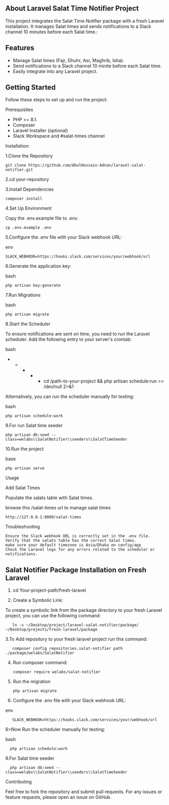 ## About Laravel Salat Time Notifier Project

This project integrates the Salat Time Notifier package with a fresh Laravel installation. It manages Salat times and sends notifications to a Slack channel 10 minutes before each Salat time.:

## Features

- Manage Salat times (Fajr, Dhuhr, Asr, Maghrib, Isha).
- Send notifications to a Slack channel 10 minite before each Salat time.
- Easily integrate into any Laravel project.

## Getting Started

Follow these steps to set up and run the project:

Prerequisites


- PHP >= 8.1.
- Composer
- Laravel Installer (optional)
- Slack Workspace and #salat-times channel


Installation:

1.Clone the Repository

    git clone https://github.com/AbulHossain-Adnan/laravel-salat-notifier.git


2.cd your-repository

3.Install Dependencies

    composer install

4.Set Up Environment

Copy the .env.example file to .env.

    cp .env.example .env

5.Configure the .env file with your Slack webhook URL:

env

    SLACK_WEBHOOK=https://hooks.slack.com/services/your/webhook/url

6.Generate the application key:

bash

    php artisan key:generate

7.Run Migrations

bash

    php artisan migrate

8.Start the Scheduler

To ensure notifications are sent on time, you need to run the Laravel scheduler. Add the following entry to your server's crontab:

bash

* * * * * cd /path-to-your-project && php artisan schedule:run >> /dev/null 2>&1

Alternatively, you can run the scheduler manually for testing:

bash

    php artisan schedule:work


9.For run Salat time seeder  

    php artisan db:seed --class=welabs\\SalatNotifier\\seeders\\SalatTimeSeeder
    

10.Run the project

base

    php artisan serve


Usage

Add Salat Times
 
Populate the salats table with Salat times.

browse this /salat-times url to manage salat times

    http://127.0.0.1:8000/salat-times

   

Troubleshooting

    Ensure the Slack webhook URL is correctly set in the .env file.
    Verify that the salats table has the correct Salat times.
    make sure your default timezone is Asia/Dhaka on config/app
    Check the Laravel logs for any errors related to the scheduler or notifications.




## Salat Notifier Package Installation on Fresh Laravel



1. cd Your-project-path/fresh-laravel

2. Create a Symbolic Link:

To create a symbolic link from the package directory to your fresh Laravel project, you can use the following command:

       ln -s ~/Desktop/project/laravel-salat-notifier/package/ ~/Desktop/projects/fresh-laravel/package

3.To Add repository to your fresh laravel project run this command:

       composer config repositories.salat-notifier path ./package/welabs/SalatNotifier

4. Run composer command:

       composer require welabs/salat-notifier

4. Run the migration

       php artisan migrate

    
5. Configure the .env file with your Slack webhook URL:

env

       SLACK_WEBHOOK=https://hooks.slack.com/services/your/webhook/url    


6>Now Run the scheduler manually for testing:

bash

      php artisan schedule:work


9.For Salat time seeder  

      php artisan db:seed --class=welabs\\SalatNotifier\\seeders\\SalatTimeSeeder

    

Contributing

Feel free to fork the repository and submit pull requests. For any issues or feature requests, please open an issue on GitHub.
